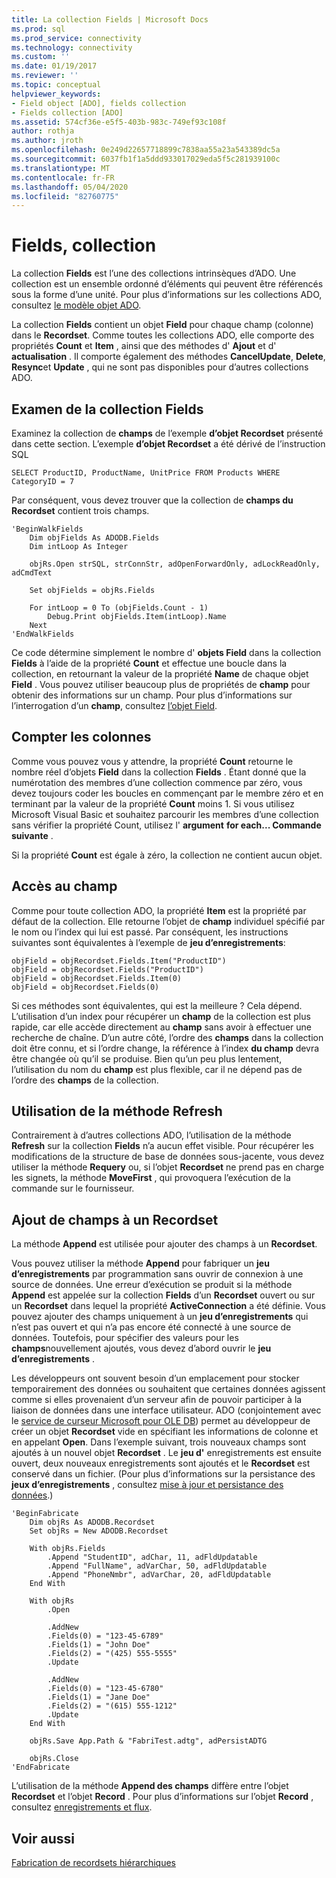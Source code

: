 ```yaml
---
title: La collection Fields | Microsoft Docs
ms.prod: sql
ms.prod_service: connectivity
ms.technology: connectivity
ms.custom: ''
ms.date: 01/19/2017
ms.reviewer: ''
ms.topic: conceptual
helpviewer_keywords:
- Field object [ADO], fields collection
- Fields collection [ADO]
ms.assetid: 574cf36e-e5f5-403b-983c-749ef93c108f
author: rothja
ms.author: jroth
ms.openlocfilehash: 0e249d22657718899c7838aa55a23a543389dc5a
ms.sourcegitcommit: 6037fb1f1a5ddd933017029eda5f5c281939100c
ms.translationtype: MT
ms.contentlocale: fr-FR
ms.lasthandoff: 05/04/2020
ms.locfileid: "82760775"
---
```

# <a name="the-fields-collection"></a>Fields, collection
La collection **Fields** est l’une des collections intrinsèques d’ADO. Une collection est un ensemble ordonné d’éléments qui peuvent être référencés sous la forme d’une unité. Pour plus d’informations sur les collections ADO, consultez [le modèle objet ADO](../../../ado/guide/data/ado-objects-and-collections.md).  
  
 La collection **Fields** contient un objet **Field** pour chaque champ (colonne) dans le **Recordset**. Comme toutes les collections ADO, elle comporte des propriétés **Count** et **Item** , ainsi que des méthodes d' **Ajout** et d' **actualisation** . Il comporte également des méthodes **CancelUpdate**, **Delete**, **Resync**et **Update** , qui ne sont pas disponibles pour d’autres collections ADO.  
  
## <a name="examining-the-fields-collection"></a>Examen de la collection Fields  
 Examinez la collection de **champs** de l’exemple **d’objet Recordset** présenté dans cette section. L’exemple **d’objet Recordset** a été dérivé de l’instruction SQL  
  
```  
SELECT ProductID, ProductName, UnitPrice FROM Products WHERE CategoryID = 7  
```  
  
 Par conséquent, vous devez trouver que la collection de **champs du Recordset** contient trois champs.  
  
```  
'BeginWalkFields  
    Dim objFields As ADODB.Fields  
    Dim intLoop As Integer  
  
    objRs.Open strSQL, strConnStr, adOpenForwardOnly, adLockReadOnly, adCmdText  
  
    Set objFields = objRs.Fields  
  
    For intLoop = 0 To (objFields.Count - 1)  
        Debug.Print objFields.Item(intLoop).Name  
    Next  
'EndWalkFields  
```  
  
 Ce code détermine simplement le nombre d' **objets Field** dans la collection **Fields** à l’aide de la propriété **Count** et effectue une boucle dans la collection, en retournant la valeur de la propriété **Name** de chaque objet **Field** . Vous pouvez utiliser beaucoup plus de propriétés de **champ** pour obtenir des informations sur un champ. Pour plus d’informations sur l’interrogation d’un **champ**, consultez [l’objet Field](../../../ado/guide/data/the-field-object.md).  
  
## <a name="counting-columns"></a>Compter les colonnes  
 Comme vous pouvez vous y attendre, la propriété **Count** retourne le nombre réel d’objets **Field** dans la collection **Fields** . Étant donné que la numérotation des membres d’une collection commence par zéro, vous devez toujours coder les boucles en commençant par le membre zéro et en terminant par la valeur de la propriété **Count** moins 1. Si vous utilisez Microsoft Visual Basic et souhaitez parcourir les membres d’une collection sans vérifier la propriété Count, utilisez l' **argument** **for each... Commande suivante** .  
  
 Si la propriété **Count** est égale à zéro, la collection ne contient aucun objet.  
  
## <a name="getting-to-the-field"></a>Accès au champ  
 Comme pour toute collection ADO, la propriété **Item** est la propriété par défaut de la collection. Elle retourne l’objet de **champ** individuel spécifié par le nom ou l’index qui lui est passé. Par conséquent, les instructions suivantes sont équivalentes à l’exemple de **jeu d’enregistrements**:  
  
```  
objField = objRecordset.Fields.Item("ProductID")  
objField = objRecordset.Fields("ProductID")  
objField = objRecordset.Fields.Item(0)  
objField = objRecordset.Fields(0)  
```  
  
 Si ces méthodes sont équivalentes, qui est la meilleure ? Cela dépend. L’utilisation d’un index pour récupérer un **champ** de la collection est plus rapide, car elle accède directement au **champ** sans avoir à effectuer une recherche de chaîne. D’un autre côté, l’ordre des **champs** dans la collection doit être connu, et si l’ordre change, la référence à l’index **du champ** devra être changée où qu’il se produise. Bien qu’un peu plus lentement, l’utilisation du nom du **champ** est plus flexible, car il ne dépend pas de l’ordre des **champs** de la collection.  
  
## <a name="using-the-refresh-method"></a>Utilisation de la méthode Refresh  
 Contrairement à d’autres collections ADO, l’utilisation de la méthode **Refresh** sur la collection **Fields** n’a aucun effet visible. Pour récupérer les modifications de la structure de base de données sous-jacente, vous devez utiliser la méthode **Requery** ou, si l’objet **Recordset** ne prend pas en charge les signets, la méthode **MoveFirst** , qui provoquera l’exécution de la commande sur le fournisseur.  
  
## <a name="adding-fields-to-a-recordset"></a>Ajout de champs à un Recordset  
 La méthode **Append** est utilisée pour ajouter des champs à un **Recordset**.  
  
 Vous pouvez utiliser la méthode **Append** pour fabriquer un **jeu d’enregistrements** par programmation sans ouvrir de connexion à une source de données. Une erreur d’exécution se produit si la méthode **Append** est appelée sur la collection **Fields** d’un **Recordset** ouvert ou sur un **Recordset** dans lequel la propriété **ActiveConnection** a été définie. Vous pouvez ajouter des champs uniquement à un **jeu d’enregistrements** qui n’est pas ouvert et qui n’a pas encore été connecté à une source de données. Toutefois, pour spécifier des valeurs pour les **champs**nouvellement ajoutés, vous devez d’abord ouvrir le **jeu d’enregistrements** .  
  
 Les développeurs ont souvent besoin d’un emplacement pour stocker temporairement des données ou souhaitent que certaines données agissent comme si elles provenaient d’un serveur afin de pouvoir participer à la liaison de données dans une interface utilisateur. ADO (conjointement avec le [service de curseur Microsoft pour OLE DB](../../../ado/guide/appendixes/microsoft-cursor-service-for-ole-db-ado-service-component.md)) permet au développeur de créer un objet **Recordset** vide en spécifiant les informations de colonne et en appelant **Open**. Dans l’exemple suivant, trois nouveaux champs sont ajoutés à un nouvel objet **Recordset** . Le **jeu d'** enregistrements est ensuite ouvert, deux nouveaux enregistrements sont ajoutés et le **Recordset** est conservé dans un fichier. (Pour plus d’informations sur la persistance des **jeux d’enregistrements** , consultez [mise à jour et persistance des données](../../../ado/guide/data/updating-and-persisting-data.md).)  
  
```  
'BeginFabricate  
    Dim objRs As ADODB.Recordset  
    Set objRs = New ADODB.Recordset  
  
    With objRs.Fields  
        .Append "StudentID", adChar, 11, adFldUpdatable  
        .Append "FullName", adVarChar, 50, adFldUpdatable  
        .Append "PhoneNmbr", adVarChar, 20, adFldUpdatable  
    End With  
  
    With objRs  
        .Open  
  
        .AddNew  
        .Fields(0) = "123-45-6789"  
        .Fields(1) = "John Doe"  
        .Fields(2) = "(425) 555-5555"  
        .Update  
  
        .AddNew  
        .Fields(0) = "123-45-6780"  
        .Fields(1) = "Jane Doe"  
        .Fields(2) = "(615) 555-1212"  
        .Update  
    End With  
  
    objRs.Save App.Path & "FabriTest.adtg", adPersistADTG  
  
    objRs.Close  
'EndFabricate  
```  
  
 L’utilisation de la méthode **Append des champs** diffère entre l’objet **Recordset** et l’objet **Record** . Pour plus d’informations sur l’objet **Record** , consultez [enregistrements et flux](../../../ado/guide/data/records-and-streams.md).  
  
## <a name="see-also"></a>Voir aussi  
 [Fabrication de recordsets hiérarchiques](../../../ado/guide/data/fabricating-hierarchical-recordsets.md)
